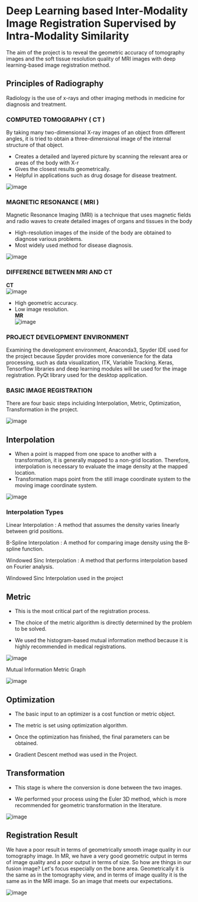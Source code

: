 
# Deep Learning based Inter-Modality Image Registration Supervised by Intra-Modality Similarity

 The aim of the project is to reveal the geometric accuracy of tomography images and the soft tissue resolution quality of  MRI images with deep learning-based image registration method.

## Principles of Radiography

  Radiology is the use of x-rays and other imaging methods in medicine for diagnosis and treatment.

### COMPUTED TOMOGRAPHY ( CT )

  By taking many two-dimensional X-ray images of an object from different angles, it is tried to obtain a three-dimensional image of the internal structure of that object.
  +    Creates a detailed and layered picture by scanning the   relevant area or areas of the body with X-r
  +    Gives the closest results geometrically.
  +    Helpful in applications such as drug dosage for disease treatment.

![image](https://user-images.githubusercontent.com/38917811/122679484-be021e00-d1f3-11eb-9f66-ea47d9f5c30e.png)


###  MAGNETIC RESONANCE ( MRI )

Magnetic Resonance Imaging (MRI) is a technique that uses magnetic fields and radio waves to create detailed images of organs and tissues in the body 

 +   High-resolution images of the inside of the body are obtained to diagnose      various problems. 
 +   Most widely used method for disease diagnosis. 

![image](https://user-images.githubusercontent.com/38917811/122679491-c3f7ff00-d1f3-11eb-8bfb-2f6af20d1453.png)


###  DIFFERENCE BETWEEN MRI AND CT
 
 **CT** <br/>
![image](https://user-images.githubusercontent.com/38917811/122679568-12a59900-d1f4-11eb-88f2-1f251e51f8de.png) 
+ High geometric accuracy.
+ Low image resolution. <br/>
 **MR** <br/>
![image](https://user-images.githubusercontent.com/38917811/122679576-1d602e00-d1f4-11eb-8b7f-1d4a5d0e9e4d.png)

###  PROJECT DEVELOPMENT ENVIRONMENT

  Examining the development environment, Anaconda3, Spyder IDE used for the project because Spyder provides more convenience for the data processing, such as data visualization, ITK, Variable Tracking. Keras, Tensorflow libraries and  deep learning modules will be used for the image registration. PyQt library used for the desktop application.

### BASIC IMAGE REGISTRATION

There are four basic steps incluiding Interpolation, Metric, Optimization, Transformation in the project. <br/>

![image](https://user-images.githubusercontent.com/38917811/122679890-59e05980-d1f5-11eb-951c-3009927d5efe.png)

## Interpolation
 
 +   When a point is mapped from one space to another with a transformation, it is generally mapped to a non-grid location. Therefore, interpolation is necessary to evaluate the   image density at the mapped location.
 +  Transformation maps point from the still image coordinate system to the moving image coordinate system. <br/>

![image](https://user-images.githubusercontent.com/38917811/122679768-cad34180-d1f4-11eb-8931-3de5378e9754.png)

### Interpolation Types

  Linear Interpolation :   A method that assumes the density
  varies linearly between grid positions.

  B-Spline Interpolation :   A method for comparing image
  density using the B-spline function.

  Windowed Sinc Interpolation :   A method that performs
  interpolation based on Fourier analysis.

Windowed Sinc Interpolation used in the project

## Metric

 +  This is the most critical part of the registration process.

 + The choice of the metric algorithm is directly determined by the problem to be solved.

 +  We used the histogram-based mutual information method because it is highly recommended in medical registrations.

![image](https://user-images.githubusercontent.com/38917811/122679926-92803300-d1f5-11eb-9e18-88fc550b1e92.png)

Mutual Information Metric Graph

![image](https://user-images.githubusercontent.com/38917811/122679936-a0ce4f00-d1f5-11eb-8571-43e35c8ccd35.png)

## Optimization

 + The basic input to an optimizer is a cost function or metric object.
 
 + The metric is set using optimization algorithm. 

 + Once the optimization has finished, the final parameters can be obtained. 
 + Gradient Descent method was used in the Project.

## Transformation

 + This stage is where the conversion is done between the two images.

 + We performed your process using the Euler 3D method, which is more recommended for geometric transformation in the literature.

![image](https://user-images.githubusercontent.com/38917811/122680000-e3902700-d1f5-11eb-9a6b-6e3f54e97d32.png)

## Registration Result

  We have a poor result in terms of geometrically smooth image quality in our tomography image. In MR, we have a very good geometric output in terms of image quality and a poor output in terms of size. So how are things in our fusion image? Let's focus especially on the bone area. Geometrically it is the same as in the tomography view, and in terms of image quality it is the same as in the MRI image. So an image that meets our expectations.

![image](https://user-images.githubusercontent.com/38917811/122680009-f276d980-d1f5-11eb-83b8-7a33809c515d.png)

 
 
  
  
  
  
  
  
  
  
  
 













